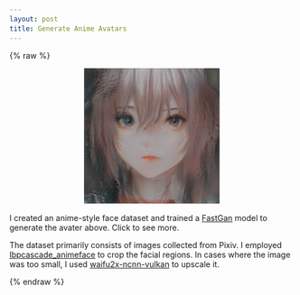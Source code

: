 ```yaml
---
layout: post
title: Generate Anime Avatars
---
```


{% raw %}

<div style="text-align: center;">
<a href="javascript:void(0)" onclick="refreshAvater()" target="_self">
<img id="anime_avater" src = "/assets/img/avaters/Avater0.png" alt="Avater" width="240" />
</a>
</div>

<p>I created an anime-style face dataset and trained a <a href="https://github.com/IwakuraRein/FastGAN-pytorch">FastGan</a> model to generate the avater above. Click to see more.</p>

<p>The dataset primarily consists of images collected from Pixiv. I employed <a href="https://github.com/nagadomi/lbpcascade_animeface">lbpcascade_animeface</a> to crop the facial regions. In cases where the image was too small, I used <a href="https://github.com/nihui/waifu2x-ncnn-vulkan">waifu2x-ncnn-vulkan</a> to upscale it.</p>

{% endraw %}